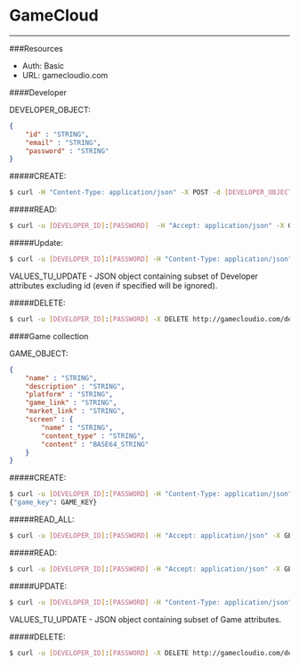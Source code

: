 GameCloud
=========
***

###Resources

* Auth: Basic
* URL: gamecloudio.com

####Developer

DEVELOPER_OBJECT:

~~~json
{
    "id" : "STRING",
    "email" : "STRING",
    "password" : "STRING"
}
~~~

#####CREATE:

~~~bash
$ curl -H "Content-Type: application/json" -X POST -d [DEVELOPER_OBJECT] http://gamecloudio.com/developer
~~~

#####READ:

~~~bash
$ curl -u [DEVELOPER_ID]:[PASSWORD]  -H "Accept: application/json" -X GET http://gamecloudio.com/developer/[DEVELOPER_ID]
~~~

#####Update:

~~~bash
$ curl -u [DEVELOPER_ID]:[PASSWORD] -H "Content-Type: application/json" -X PUT -d [VALUES_TO_UPDATE] http://gamecloudio.com/developer/[DEVELOPER_ID]
~~~

VALUES_TU_UPDATE - JSON object containing subset of Developer attributes excluding id (even if specified will be ignored).

#####DELETE:

~~~bash
$ curl -u [DEVELOPER_ID]:[PASSWORD] -X DELETE http://gamecloudio.com/developer/[DEVELOPER_ID]
~~~

####Game collection

GAME_OBJECT:

~~~json
{
    "name" : "STRING",
    "description" : "STRING",
    "platform" : "STRING",
    "game_link" : "STRING",
    "market_link" : "STRING",
    "screen" : {
        "name" : "STRING",
        "content_type" : "STRING",
        "content" : "BASE64_STRING"
    }
}
~~~

#####CREATE:

~~~bash
$ curl -u [DEVELOPER_ID]:[PASSWORD] -H "Content-Type: application/json" -X POST -d [GAME_OBJECT] http://gamecloudio.com/developer/[DEVELOPER_ID]/game
{"game_key": GAME_KEY}
~~~

#####READ_ALL:

~~~bash
$ curl -u [DEVELOPER_ID]:[PASSWORD] -H "Accept: application/json" -X GET http://gamecloudio.com/developer/[DEVELOPER_ID]/game
~~~

#####READ:

~~~bash
$ curl -u [DEVELOPER_ID]:[PASSWORD] -H "Accept: application/json" -X GET http://gamecloudio.com/developer/[DEVELOPER_ID]/game/[GAME_KEY]
~~~

#####UPDATE:

~~~bash
$ curl -u [DEVELOPER_ID]:[PASSWORD] -H "Content-Type: application/json" -X PUT -d [VALUES_TO_UPDATE] http://gamecloudio.com/developer/[DEVELOPER_ID]/game/[GAME_KEY]
~~~

VALUES_TU_UPDATE - JSON object containing subset of Game attributes.

#####DELETE:

~~~bash
$ curl -u [DEVELOPER_ID]:[PASSWORD] -X DELETE http://gamecloudio.com/developer/[DEVELOPER_ID]/game/[GAME_KEY]
~~~